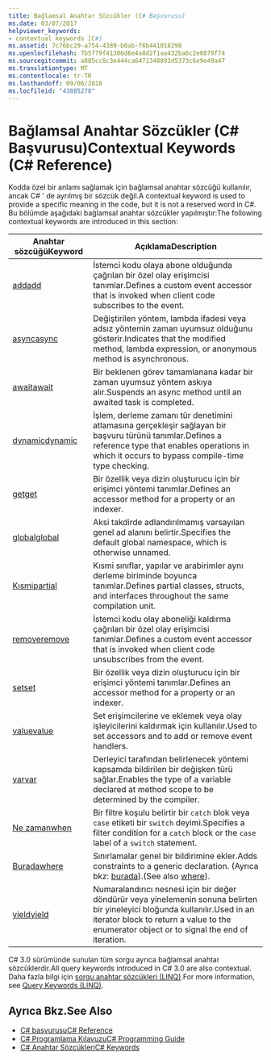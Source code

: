 ```yaml
---
title: Bağlamsal Anahtar Sözcükler (C# Başvurusu)
ms.date: 03/07/2017
helpviewer_keywords:
- contextual keywords [C#]
ms.assetid: 7c76bc29-a754-4389-b0ab-f6b441018298
ms.openlocfilehash: 7b5f79f41306d6e4a8d2f1aa432ba6c2e0879f74
ms.sourcegitcommit: a885cc8c3e444ca6471348893d5373c6e9e49a47
ms.translationtype: MT
ms.contentlocale: tr-TR
ms.lasthandoff: 09/06/2018
ms.locfileid: "43885278"
---
```

# <a name="contextual-keywords-c-reference"></a><span data-ttu-id="d4700-102">Bağlamsal Anahtar Sözcükler (C# Başvurusu)</span><span class="sxs-lookup"><span data-stu-id="d4700-102">Contextual Keywords (C# Reference)</span></span>
<span data-ttu-id="d4700-103">Kodda özel bir anlamı sağlamak için bağlamsal anahtar sözcüğü kullanılır, ancak C# ' de ayrılmış bir sözcük değil.</span><span class="sxs-lookup"><span data-stu-id="d4700-103">A contextual keyword is used to provide a specific meaning in the code, but it is not a reserved word in C#.</span></span> <span data-ttu-id="d4700-104">Bu bölümde aşağıdaki bağlamsal anahtar sözcükler yapılmıştır:</span><span class="sxs-lookup"><span data-stu-id="d4700-104">The following contextual keywords are introduced in this section:</span></span>  
  
|<span data-ttu-id="d4700-105">Anahtar sözcüğü</span><span class="sxs-lookup"><span data-stu-id="d4700-105">Keyword</span></span>|<span data-ttu-id="d4700-106">Açıklama</span><span class="sxs-lookup"><span data-stu-id="d4700-106">Description</span></span>|  
|-------------|-----------------|  
|[<span data-ttu-id="d4700-107">add</span><span class="sxs-lookup"><span data-stu-id="d4700-107">add</span></span>](../../../csharp/language-reference/keywords/add.md)|<span data-ttu-id="d4700-108">İstemci kodu olaya abone olduğunda çağrılan bir özel olay erişimcisi tanımlar.</span><span class="sxs-lookup"><span data-stu-id="d4700-108">Defines a custom event accessor that is invoked when client code subscribes to the event.</span></span>|  
|[<span data-ttu-id="d4700-109">async</span><span class="sxs-lookup"><span data-stu-id="d4700-109">async</span></span>](../../../csharp/language-reference/keywords/async.md)|<span data-ttu-id="d4700-110">Değiştirilen yöntem, lambda ifadesi veya adsız yöntemin zaman uyumsuz olduğunu gösterir.</span><span class="sxs-lookup"><span data-stu-id="d4700-110">Indicates that the modified method, lambda expression, or anonymous method is asynchronous.</span></span>|  
|[<span data-ttu-id="d4700-111">await</span><span class="sxs-lookup"><span data-stu-id="d4700-111">await</span></span>](../../../csharp/language-reference/keywords/await.md)|<span data-ttu-id="d4700-112">Bir beklenen görev tamamlanana kadar bir zaman uyumsuz yöntem askıya alır.</span><span class="sxs-lookup"><span data-stu-id="d4700-112">Suspends an async method until an awaited task is completed.</span></span>|  
|[<span data-ttu-id="d4700-113">dynamic</span><span class="sxs-lookup"><span data-stu-id="d4700-113">dynamic</span></span>](../../../csharp/language-reference/keywords/dynamic.md)|<span data-ttu-id="d4700-114">İşlem, derleme zamanı tür denetimini atlamasına gerçekleşir sağlayan bir başvuru türünü tanımlar.</span><span class="sxs-lookup"><span data-stu-id="d4700-114">Defines a reference type that enables operations in which it occurs to bypass compile-time type checking.</span></span>|  
|[<span data-ttu-id="d4700-115">get</span><span class="sxs-lookup"><span data-stu-id="d4700-115">get</span></span>](../../../csharp/language-reference/keywords/get.md)|<span data-ttu-id="d4700-116">Bir özellik veya dizin oluşturucu için bir erişimci yöntemi tanımlar.</span><span class="sxs-lookup"><span data-stu-id="d4700-116">Defines an accessor method for a property or an indexer.</span></span>|  
|[<span data-ttu-id="d4700-117">global</span><span class="sxs-lookup"><span data-stu-id="d4700-117">global</span></span>](../../../csharp/language-reference/keywords/global.md)|<span data-ttu-id="d4700-118">Aksi takdirde adlandırılmamış varsayılan genel ad alanını belirtir.</span><span class="sxs-lookup"><span data-stu-id="d4700-118">Specifies the default global namespace, which is otherwise unnamed.</span></span>|  
|[<span data-ttu-id="d4700-119">Kısmi</span><span class="sxs-lookup"><span data-stu-id="d4700-119">partial</span></span>](../../../csharp/language-reference/keywords/partial-type.md)|<span data-ttu-id="d4700-120">Kısmi sınıflar, yapılar ve arabirimler aynı derleme biriminde boyunca tanımlar.</span><span class="sxs-lookup"><span data-stu-id="d4700-120">Defines partial classes, structs, and interfaces throughout the same compilation unit.</span></span>|  
|[<span data-ttu-id="d4700-121">remove</span><span class="sxs-lookup"><span data-stu-id="d4700-121">remove</span></span>](../../../csharp/language-reference/keywords/remove.md)|<span data-ttu-id="d4700-122">İstemci kodu olay aboneliği kaldırma çağrılan bir özel olay erişimcisi tanımlar.</span><span class="sxs-lookup"><span data-stu-id="d4700-122">Defines a custom event accessor that is invoked when client code unsubscribes from the event.</span></span>|  
|[<span data-ttu-id="d4700-123">set</span><span class="sxs-lookup"><span data-stu-id="d4700-123">set</span></span>](../../../csharp/language-reference/keywords/set.md)|<span data-ttu-id="d4700-124">Bir özellik veya dizin oluşturucu için bir erişimci yöntemi tanımlar.</span><span class="sxs-lookup"><span data-stu-id="d4700-124">Defines an accessor method for a property or an indexer.</span></span>|  
|[<span data-ttu-id="d4700-125">value</span><span class="sxs-lookup"><span data-stu-id="d4700-125">value</span></span>](../../../csharp/language-reference/keywords/value.md)|<span data-ttu-id="d4700-126">Set erişimcilerine ve eklemek veya olay işleyicilerini kaldırmak için kullanılır.</span><span class="sxs-lookup"><span data-stu-id="d4700-126">Used to set accessors and to add or remove event handlers.</span></span>|  
|[<span data-ttu-id="d4700-127">var</span><span class="sxs-lookup"><span data-stu-id="d4700-127">var</span></span>](../../../csharp/language-reference/keywords/var.md)|<span data-ttu-id="d4700-128">Derleyici tarafından belirlenecek yöntemi kapsamda bildirilen bir değişken türü sağlar.</span><span class="sxs-lookup"><span data-stu-id="d4700-128">Enables the type of a variable declared at method scope to be determined by the compiler.</span></span>|  
|[<span data-ttu-id="d4700-129">Ne zaman</span><span class="sxs-lookup"><span data-stu-id="d4700-129">when</span></span>](when.md)|<span data-ttu-id="d4700-130">Bir filtre koşulu belirtir bir `catch` blok veya `case` etiketi bir `switch` deyimi.</span><span class="sxs-lookup"><span data-stu-id="d4700-130">Specifies a filter condition for a `catch` block or the `case` label of a `switch` statement.</span></span>|
|[<span data-ttu-id="d4700-131">Burada</span><span class="sxs-lookup"><span data-stu-id="d4700-131">where</span></span>](../../../csharp/language-reference/keywords/where-generic-type-constraint.md)|<span data-ttu-id="d4700-132">Sınırlamalar genel bir bildirimine ekler.</span><span class="sxs-lookup"><span data-stu-id="d4700-132">Adds constraints to a generic declaration.</span></span> <span data-ttu-id="d4700-133">(Ayrıca bkz: [burada](../../../csharp/language-reference/keywords/where-clause.md)).</span><span class="sxs-lookup"><span data-stu-id="d4700-133">(See also [where](../../../csharp/language-reference/keywords/where-clause.md)).</span></span>|  
|[<span data-ttu-id="d4700-134">yield</span><span class="sxs-lookup"><span data-stu-id="d4700-134">yield</span></span>](../../../csharp/language-reference/keywords/yield.md)|<span data-ttu-id="d4700-135">Numaralandırıcı nesnesi için bir değer döndürür veya yinelemenin sonuna belirten bir yineleyici bloğunda kullanılır.</span><span class="sxs-lookup"><span data-stu-id="d4700-135">Used in an iterator block to return a value to the enumerator object or to signal the end of iteration.</span></span>|  
  
 <span data-ttu-id="d4700-136">C# 3.0 sürümünde sunulan tüm sorgu ayrıca bağlamsal anahtar sözcüklerdir.</span><span class="sxs-lookup"><span data-stu-id="d4700-136">All query keywords introduced in C# 3.0 are also contextual.</span></span> <span data-ttu-id="d4700-137">Daha fazla bilgi için [sorgu anahtar sözcükleri (LINQ)](../../../csharp/language-reference/keywords/query-keywords.md).</span><span class="sxs-lookup"><span data-stu-id="d4700-137">For more information, see [Query Keywords (LINQ)](../../../csharp/language-reference/keywords/query-keywords.md).</span></span>  
  
## <a name="see-also"></a><span data-ttu-id="d4700-138">Ayrıca Bkz.</span><span class="sxs-lookup"><span data-stu-id="d4700-138">See Also</span></span>

- [<span data-ttu-id="d4700-139">C# başvurusu</span><span class="sxs-lookup"><span data-stu-id="d4700-139">C# Reference</span></span>](../../../csharp/language-reference/index.md)  
- [<span data-ttu-id="d4700-140">C# Programlama Kılavuzu</span><span class="sxs-lookup"><span data-stu-id="d4700-140">C# Programming Guide</span></span>](../../../csharp/programming-guide/index.md)  
- [<span data-ttu-id="d4700-141">C# Anahtar Sözcükleri</span><span class="sxs-lookup"><span data-stu-id="d4700-141">C# Keywords</span></span>](../../../csharp/language-reference/keywords/index.md)
